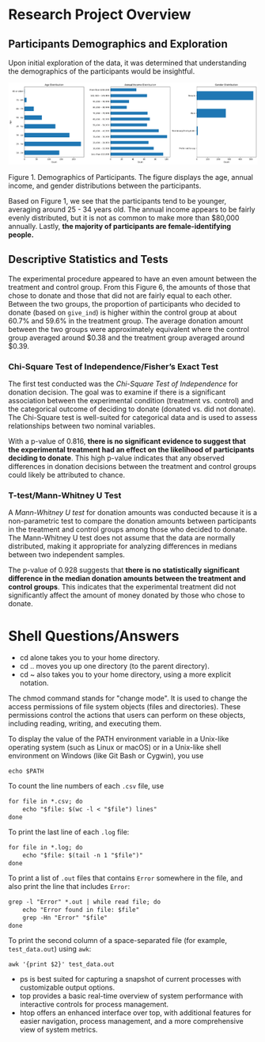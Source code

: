 # Research Project Overview
## Participants Demographics and Exploration

Upon initial exploration of the data, it was determined that understanding the demographics of the participants would be insightful.

![Figure 1. Demographics of Participants](/demographics.png)

Figure 1. Demographics of Participants. The figure displays the age, annual income, and gender distributions between the participants. 

Based on Figure 1, we see that the participants tend to be younger, averaging around 25 - 34 years old. The annual income appears to be fairly evenly distributed, but it is not as common to make more than $80,000 annually. Lastly, **the majority of participants are female-identifying people.**

## Descriptive Statistics and Tests

The experimental procedure appeared to have an even amount between the treatment and control group. From this Figure 6, the amounts of those that chose to donate and those that did not are fairly equal to each other. Between the two groups, the proportion of participants who decided to donate (based on `give_ind`) is higher within the control group at about 60.7% and 59.6% in the treatment group. The average donation amount between the two groups were approximately equivalent where the control group averaged around $0.38 and the treatment group averaged around $0.39.

### Chi-Square Test of Independence/Fisher’s Exact Test

The first test conducted was the *Chi-Square Test of Independence* for donation decision. The goal was to examine if there is a significant association between the experimental condition (treatment vs. control) and the categorical outcome of deciding to donate (donated vs. did not donate). The Chi-Square test is well-suited for categorical data and is used to assess relationships between two nominal variables.

With a p-value of 0.816, **there is no significant evidence to suggest that the experimental treatment had an effect on the likelihood of participants deciding to donate**. This high p-value indicates that any observed differences in donation decisions between the treatment and control groups could likely be attributed to chance.

### T-test/Mann-Whitney U Test

A *Mann-Whitney U test* for donation amounts was conducted because it is a non-parametric test to compare the donation amounts between participants in the treatment and control groups among those who decided to donate. The Mann-Whitney U test does not assume that the data are normally distributed, making it appropriate for analyzing differences in medians between two independent samples.

The p-value of 0.928 suggests that **there is no statistically significant difference in the median donation amounts between the treatment and control groups**. This indicates that the experimental treatment did not significantly affect the amount of money donated by those who chose to donate.

# Shell Questions/Answers

- cd alone takes you to your home directory.
- cd .. moves you up one directory (to the parent directory).
- cd ~ also takes you to your home directory, using a more explicit notation.


The chmod command stands for "change mode". It is used to change the access permissions of file system objects (files and directories). These permissions control the actions that users can perform on these objects, including reading, writing, and executing them.

To display the value of the PATH environment variable in a Unix-like operating system (such as Linux or macOS) or in a Unix-like shell environment on Windows (like Git Bash or Cygwin), you use 
```
echo $PATH
```

To count the line numbers of each `.csv` file, use 
```
for file in *.csv; do
    echo "$file: $(wc -l < "$file") lines"
done
```
To print the last line of each `.log` file:
```
for file in *.log; do
    echo "$file: $(tail -n 1 "$file")"
done
```
To print a list of `.out` files that contains `Error` somewhere in the file, and also print the line that includes `Error`:
```
grep -l "Error" *.out | while read file; do
    echo "Error found in file: $file"
    grep -Hn "Error" "$file"
done
```
To print the second column of a space-separated file (for example, `test_data.out`) using `awk`:
```
awk '{print $2}' test_data.out
```
- ps is best suited for capturing a snapshot of current processes with customizable output options.
- top provides a basic real-time overview of system performance with interactive controls for process management.
- htop offers an enhanced interface over top, with additional features for easier navigation, process management, and a more comprehensive view of system metrics.